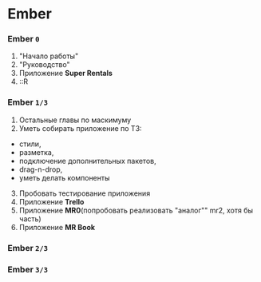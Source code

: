 # Ember

### Ember `0`

 1. "Начало работы"
 2. "Руководство"
 3. Приложение **Super Rentals**
 4. ::R


### Ember `1/3`

 1. Остальные главы по маскимуму
 2. Уметь собирать приложение по ТЗ:
  - стили, 
  - разметка, 
  - подключение дополнительных пакетов, 
  - drag-n-drop, 
  - уметь делать компоненты

 3. Пробовать тестирование приложения
 4. Приложение **Trello**
 5. Приложение **MR0**(попробовать реализовать "аналог"" mr2, хотя бы часть)
 6. Приложение **MR Book**


### Ember `2/3`


### Ember `3/3`

